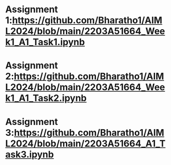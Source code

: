 # Assignment 1:https://github.com/Bharatho1/AIML2024/blob/main/2203A51664_Week1_A1_Task1.ipynb
# Assignment 2:https://github.com/Bharatho1/AIML2024/blob/main/2203A51664_Week1_A1_Task2.ipynb
# Assignment 3:https://github.com/Bharatho1/AIML2024/blob/main/2203A51664_A1_Task3.ipynb
